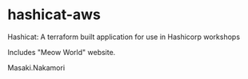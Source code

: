 # hashicat-aws
Hashicat: A terraform built application for use in Hashicorp workshops

Includes "Meow World" website.

Masaki.Nakamori

